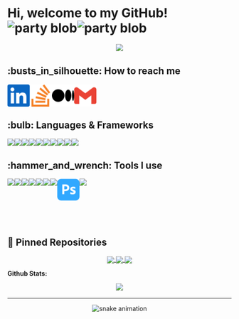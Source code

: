 # Hi, welcome to my GitHub! <img width="30" src="https://slackmojis.com/emojis/7421-typingcat/download" alt="party blob" /><img width="30" src="https://slackmojis.com/emojis/28594-typing_computer/download" alt="party blob" />

<p  align="center"><img src="https://github.com/antoniodots/antoniodots/blob/main/assets/computer.png"><br></p>

<h2>:busts_in_silhouette: How to reach me</h2>

<div style="display: flex">
  <a href="https://www.linkedin.com/in/antoniodots" target="blank"><img align="center" src="/assets/linkedin.svg" width="50px"/></a>
  <a href="https://stackoverflow.com/users/..." target="blank"><img align="center" src="assets/stackoverflow.svg" width="50px"/></a>
  <a href="https://medium.com/..." target="blank"><img align="center" src="assets/medium.svg" width="50px" /></a>
  <a href="mailto:antonio.s.trab@gmail.com" target="blank"><img align="center" src="assets/gmail.svg" width="50px" /></a>
</div>

<h2>:bulb: Languages & Frameworks</h2>

<div style="display: flex">
  <a href="https://www.python.org/"><img src="https://cdn.jsdelivr.net/gh/devicons/devicon/icons/python/python-original.svg" width="50px" /></a>
  <a href="https://www.javascript.com/"><img src="https://cdn.jsdelivr.net/gh/devicons/devicon/icons/javascript/javascript-original.svg" width="50px" /></a>
  <a href="https://www.php.net/"><img src="https://cdn.jsdelivr.net/gh/devicons/devicon/icons/php/php-original.svg" width="50px" /></a>
  <a href="https://www.java.com/"><img src="https://cdn.jsdelivr.net/gh/devicons/devicon/icons/java/java-original.svg" width="50px" /></a>
  <a href="https://cplusplus.com/"><img src="https://cdn.jsdelivr.net/gh/devicons/devicon/icons/cplusplus/cplusplus-original.svg" width="50px" /></a>
  <a href="https://devdocs.io/c/"><img src="https://cdn.jsdelivr.net/gh/devicons/devicon/icons/c/c-original.svg"width="50px" /></a>
  <a href="https://html.spec.whatwg.org/"><img src="https://cdn.jsdelivr.net/gh/devicons/devicon/icons/html5/html5-original-wordmark.svg"  width="50px"/></a>
  <a href="https://devdocs.io/css/"><img src="https://cdn.jsdelivr.net/gh/devicons/devicon/icons/css3/css3-original-wordmark.svg" width="50px" /></a>
  <a href="https://www.mysql.com/"><img src="https://cdn.jsdelivr.net/gh/devicons/devicon/icons/mysql/mysql-original-wordmark.svg" width="50px" /></a>
  <a href="https://getbootstrap.com/"><img src="https://cdn.jsdelivr.net/gh/devicons/devicon/icons/bootstrap/bootstrap-original.svg" width="50px" /></a>
</div>

<h2>:hammer_and_wrench: Tools I use</h2>

<div style="display: flex">
  <a href="https://www.microsoft.com/en-us/windows"><img src="https://cdn.jsdelivr.net/gh/devicons/devicon/icons/windows8/windows8-original.svg" width="50px" /></a>
  <a href="https://www.linux.org/"><img src="https://cdn.jsdelivr.net/gh/devicons/devicon/icons/linux/linux-original.svg" width="50px" /></a>
  <a href="https://code.visualstudio.com/"><img src="https://cdn.jsdelivr.net/gh/devicons/devicon/icons/vscode/vscode-original.svg" width="50px" /></a>
  <a href="https://www.gimp.org/"><img src="https://cdn.jsdelivr.net/gh/devicons/devicon/icons/gimp/gimp-original.svg" width="50px" /></a>
  <a href="https://git-scm.com/"><img src="https://cdn.jsdelivr.net/gh/devicons/devicon/icons/git/git-original.svg" width="50px" /></a>
  <a href="https://www.adobe.com/products/illustrator/free-trial-download.html"><img src="https://github.com/antoniodots/antoniodots/blob/main/assets/adobeillustrator.svg" width="50px" /></a>
  <a href="https://www.torproject.org/"><img src="https://img.icons8.com/cute-clipart/344/tor-browser.png" width="50px" /></a>
  <a href="https://www.adobe.com/products/photoshop.html"><img src="/assets/adobephotoshop.svg" width="50px" /></a>
  <a href="https://www.blender.org/"><img src="https://img.icons8.com/color/344/blender-3d.png" width="50px" /></a>
</div>

</br></br>

## 📕 Pinned Repositories

<p align="center">
<a href="https://github.com/antoniodots/Project_COVID19_UPDATE">
  <img align="center" src="https://github-readme-stats.vercel.app/api/pin/?username=antoniodots&repo=Project_COVID19_UPDATE&hide_border=true&theme=radical" />
</a>

<a href="https://github.com/antoniodots/Project_Flags">
  <img align="center" src="https://github-readme-stats.vercel.app/api/pin/?username=antoniodots&repo=Project_Flags&hide_border=true&theme=radical" />
</a>

<a href="https://github.com/antoniodots/portfolio">
  <img align="center" src="https://github-readme-stats.vercel.app/api/pin/?username=antoniodots&repo=portfolio&theme=radical&hide_border=true" />
</a>

</p>

**Github Stats:**

<div align="center">
<img width="843em" src="https://activity-graph.herokuapp.com/graph?username=antoniodots&bg_color=141321&color=fd418d&line=ff00ee&point=403d3d&area=true&hide_border=true">
</div>

---

<p  align="center">
<img alt="snake animation" src="https://raw.githubusercontent.com/antoniodots/antoniodots/184d994ec078e1b4ac89221a7ea2518293283cbb/assets/github-contribution-grid-snake.svg"></p>
